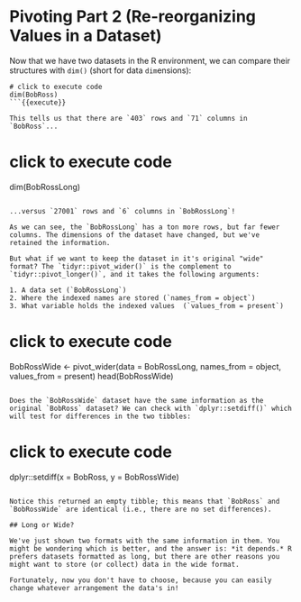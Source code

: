 # Pivoting Part 2 (Re-reorganizing Values in a Dataset)

Now that we have two datasets in the R environment, we can compare their structures with `dim()` (short for data `dim`ensions):

```
# click to execute code
dim(BobRoss)
```{{execute}}

This tells us that there are `403` rows and `71` columns in `BobRoss`...

```
# click to execute code
dim(BobRossLong)
```{{execute}}

...versus `27001` rows and `6` columns in `BobRossLong`!

As we can see, the `BobRossLong` has a ton more rows, but far fewer columns. The dimensions of the dataset have changed, but we've retained the information.

But what if we want to keep the dataset in it's original "wide" format? The `tidyr::pivot_wider()` is the complement to `tidyr::pivot_longer()`, and it takes the following arguments:

1. A data set (`BobRossLong`)
2. Where the indexed names are stored (`names_from = object`)
3. What variable holds the indexed values  (`values_from = present`)

```
# click to execute code
BobRossWide <- pivot_wider(data = BobRossLong,
                      names_from = object,
                      values_from = present)
head(BobRossWide)
```{{execute}}

Does the `BobRossWide` dataset have the same information as the original `BobRoss` dataset? We can check with `dplyr::setdiff()` which will test for differences in the two tibbles:

```
# click to execute code
dplyr::setdiff(x = BobRoss, y = BobRossWide)
```{{execute}}

Notice this returned an empty tibble; this means that `BobRoss` and `BobRossWide` are identical (i.e., there are no set differences).

## Long or Wide?

We've just shown two formats with the same information in them. You might be wondering which is better, and the answer is: *it depends.* R prefers datasets formatted as long, but there are other reasons you might want to store (or collect) data in the wide format.

Fortunately, now you don't have to choose, because you can easily change whatever arrangement the data's in!
